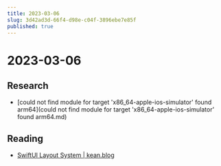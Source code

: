 ```yaml
---
title: 2023-03-06
slug: 3d42ad3d-66f4-d98e-c04f-3896ebe7e85f
published: true
---
```


# 2023-03-06

## Research

* \[could not find module for target 'x86_64-apple-ios-simulator' found arm64\](could not find module for target 'x86_64-apple-ios-simulator' found arm64.md)

## Reading

* [SwiftUI Layout System | kean.blog](https://kean.blog/post/swiftui-layout-system)
